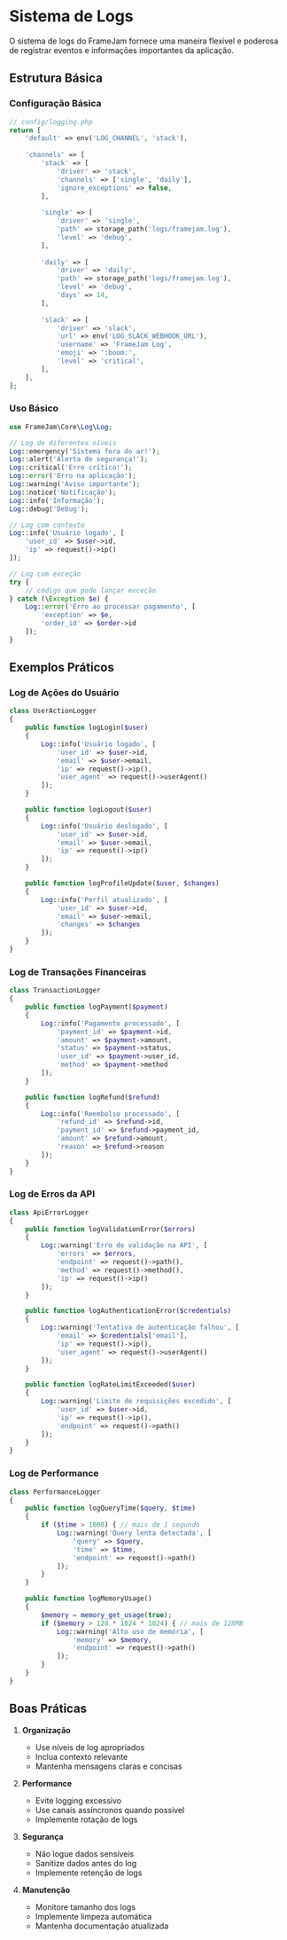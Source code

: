 # Sistema de Logs

O sistema de logs do FrameJam fornece uma maneira flexível e poderosa de registrar eventos e informações importantes da aplicação.

## Estrutura Básica

### Configuração Básica

```php
// config/logging.php
return [
    'default' => env('LOG_CHANNEL', 'stack'),
    
    'channels' => [
        'stack' => [
            'driver' => 'stack',
            'channels' => ['single', 'daily'],
            'ignore_exceptions' => false,
        ],
        
        'single' => [
            'driver' => 'single',
            'path' => storage_path('logs/framejam.log'),
            'level' => 'debug',
        ],
        
        'daily' => [
            'driver' => 'daily',
            'path' => storage_path('logs/framejam.log'),
            'level' => 'debug',
            'days' => 14,
        ],
        
        'slack' => [
            'driver' => 'slack',
            'url' => env('LOG_SLACK_WEBHOOK_URL'),
            'username' => 'FrameJam Log',
            'emoji' => ':boom:',
            'level' => 'critical',
        ],
    ],
];
```

### Uso Básico

```php
use FrameJam\Core\Log\Log;

// Log de diferentes níveis
Log::emergency('Sistema fora do ar!');
Log::alert('Alerta de segurança!');
Log::critical('Erro crítico!');
Log::error('Erro na aplicação');
Log::warning('Aviso importante');
Log::notice('Notificação');
Log::info('Informação');
Log::debug('Debug');

// Log com contexto
Log::info('Usuário logado', [
    'user_id' => $user->id,
    'ip' => request()->ip()
]);

// Log com exceção
try {
    // código que pode lançar exceção
} catch (\Exception $e) {
    Log::error('Erro ao processar pagamento', [
        'exception' => $e,
        'order_id' => $order->id
    ]);
}
```

## Exemplos Práticos

### Log de Ações do Usuário

```php
class UserActionLogger
{
    public function logLogin($user)
    {
        Log::info('Usuário logado', [
            'user_id' => $user->id,
            'email' => $user->email,
            'ip' => request()->ip(),
            'user_agent' => request()->userAgent()
        ]);
    }

    public function logLogout($user)
    {
        Log::info('Usuário deslogado', [
            'user_id' => $user->id,
            'email' => $user->email,
            'ip' => request()->ip()
        ]);
    }

    public function logProfileUpdate($user, $changes)
    {
        Log::info('Perfil atualizado', [
            'user_id' => $user->id,
            'email' => $user->email,
            'changes' => $changes
        ]);
    }
}
```

### Log de Transações Financeiras

```php
class TransactionLogger
{
    public function logPayment($payment)
    {
        Log::info('Pagamento processado', [
            'payment_id' => $payment->id,
            'amount' => $payment->amount,
            'status' => $payment->status,
            'user_id' => $payment->user_id,
            'method' => $payment->method
        ]);
    }

    public function logRefund($refund)
    {
        Log::info('Reembolso processado', [
            'refund_id' => $refund->id,
            'payment_id' => $refund->payment_id,
            'amount' => $refund->amount,
            'reason' => $refund->reason
        ]);
    }
}
```

### Log de Erros da API

```php
class ApiErrorLogger
{
    public function logValidationError($errors)
    {
        Log::warning('Erro de validação na API', [
            'errors' => $errors,
            'endpoint' => request()->path(),
            'method' => request()->method(),
            'ip' => request()->ip()
        ]);
    }

    public function logAuthenticationError($credentials)
    {
        Log::warning('Tentativa de autenticação falhou', [
            'email' => $credentials['email'],
            'ip' => request()->ip(),
            'user_agent' => request()->userAgent()
        ]);
    }

    public function logRateLimitExceeded($user)
    {
        Log::warning('Limite de requisições excedido', [
            'user_id' => $user->id,
            'ip' => request()->ip(),
            'endpoint' => request()->path()
        ]);
    }
}
```

### Log de Performance

```php
class PerformanceLogger
{
    public function logQueryTime($query, $time)
    {
        if ($time > 1000) { // mais de 1 segundo
            Log::warning('Query lenta detectada', [
                'query' => $query,
                'time' => $time,
                'endpoint' => request()->path()
            ]);
        }
    }

    public function logMemoryUsage()
    {
        $memory = memory_get_usage(true);
        if ($memory > 128 * 1024 * 1024) { // mais de 128MB
            Log::warning('Alto uso de memória', [
                'memory' => $memory,
                'endpoint' => request()->path()
            ]);
        }
    }
}
```

## Boas Práticas

1. **Organização**
   - Use níveis de log apropriados
   - Inclua contexto relevante
   - Mantenha mensagens claras e concisas

2. **Performance**
   - Evite logging excessivo
   - Use canais assíncronos quando possível
   - Implemente rotação de logs

3. **Segurança**
   - Não logue dados sensíveis
   - Sanitize dados antes do log
   - Implemente retenção de logs

4. **Manutenção**
   - Monitore tamanho dos logs
   - Implemente limpeza automática
   - Mantenha documentação atualizada 